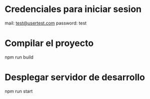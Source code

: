 # Credenciales para iniciar sesion

mail: test@usertest.com
password: test

# Compilar el proyecto

npm run build

# Desplegar servidor de desarrollo

npm run start
